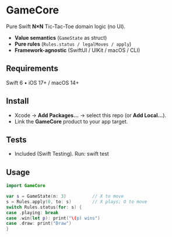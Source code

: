 # GameCore

Pure Swift **N×N** Tic-Tac-Toe domain logic (no UI).

- **Value semantics** (`GameState` as struct)
- **Pure rules** (`Rules.status / legalMoves / apply`)
- **Framework-agnostic** (SwiftUI / UIKit / macOS / CLI)

## Requirements
Swift 6 • iOS 17+ / macOS 14+

## Install
- Xcode → **Add Packages…** → select this repo (or **Add Local…**).
- Link the **GameCore** product to your app target.

## Tests
- Included (Swift Testing). Run: swift test

## Usage
```swift
import GameCore

var s = GameState(n: 3)          // X to move
s = Rules.apply(0, to: s)        // X plays; O to move
switch Rules.status(for: s) {
case .playing: break
case .win(let p): print("\(p) wins")
case .draw: print("Draw")
}


